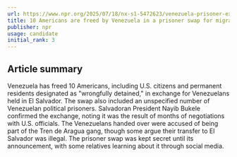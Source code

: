 ```yaml
---
url: https://www.npr.org/2025/07/18/nx-s1-5472623/venezuela-prisoner-exchange-el-salvador-us
title: 10 Americans are freed by Venezuela in a prisoner swap for migrants in El Salvador
publisher: npr
usage: candidate
initial_rank: 3
---
```

## Article summary
Venezuela has freed 10 Americans, including U.S. citizens and permanent residents designated as "wrongfully detained," in exchange for Venezuelans held in El Salvador. The swap also included an unspecified number of Venezuelan political prisoners. Salvadoran President Nayib Bukele confirmed the exchange, noting it was the result of months of negotiations with U.S. officials. The Venezuelans handed over were accused of being part of the Tren de Aragua gang, though some argue their transfer to El Salvador was illegal. The prisoner swap was kept secret until its announcement, with some relatives learning about it through social media.
